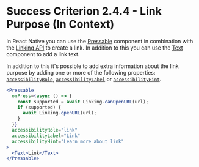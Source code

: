 # Success Criterion 2.4.4 - Link Purpose (In Context)

In React Native you can use the [Pressable](https://reactnative.dev/docs/pressable) component in combination with the [Linking API](https://reactnative.dev/docs/linking) to create a link. In addition to this you can use the [Text](https://reactnative.dev/docs/text) component to add a link text.

In addition to this it's possible to add extra information about the link purpose by adding one or more of the following properties: [`accessibilityRole`](https://reactnative.dev/docs/accessibility#accessibilityrole), [`accessibilityLabel`](https://reactnative.dev/docs/accessibility#accessibilitylabel) or [`accessibilityHint`](https://reactnative.dev/docs/accessibility#accessibilityhint).

```jsx
<Pressable
  onPress={async () => {
    const supported = await Linking.canOpenURL(url);
    if (supported) {
      await Linking.openURL(url);
    }
  }}
  accessibilityRole="link"
  accessibilityLabel="Link"
  accessibilityHint="Learn more about link"
>
  <Text>Link</Text>
</Pressable>
```